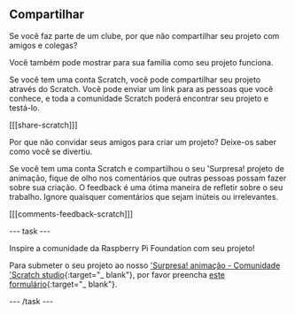 ## Compartilhar

Se você faz parte de um clube, por que não compartilhar seu projeto com amigos e colegas?

Você também pode mostrar para sua família como seu projeto funciona.

Se você tem uma conta Scratch, você pode compartilhar seu projeto através do Scratch. Você pode enviar um link para as pessoas que você conhece, e toda a comunidade Scratch poderá encontrar seu projeto e testá-lo.

[[[share-scratch]]]

Por que não convidar seus amigos para criar um projeto? Deixe-os saber como você se divertiu.

Se você tem uma conta Scratch e compartilhou o seu 'Surpresa! projeto de animação, fique de olho nos comentários que outras pessoas possam fazer sobre sua criação. O feedback é uma ótima maneira de refletir sobre o seu trabalho. Ignore quaisquer comentários que sejam inúteis ou irrelevantes.

[[[comments-feedback-scratch]]]

--- task ---

Inspire a comunidade da Raspberry Pi Foundation com seu projeto!

Para submeter o seu projeto ao nosso ['Surpresa! animação - Comunidade 'Scratch studio](https://scratch.mit.edu/studios/29079784){:target="_ blank"}, por favor preencha [este formulário](https://form.raspberrypi.org/f/community-project-submissions){:target="_ blank"}.

--- /task ---
